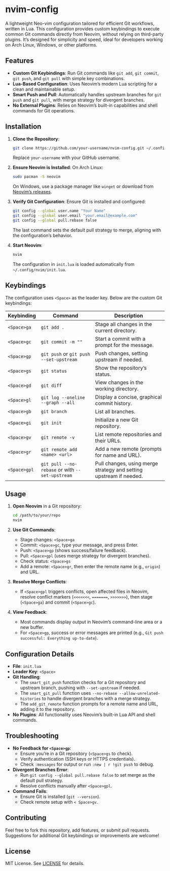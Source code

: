 # nvim-config

A lightweight Neo-vim configuration tailored for efficient Git workflows, written in Lua. This configuration provides custom keybindings to execute common Git commands directly from Neovim, without relying on third-party plugins. It’s designed for simplicity and speed, ideal for developers working on Arch Linux, Windows, or other platforms.

## Features

- **Custom Git Keybindings**: Run Git commands like `git add`, `git commit`, `git push`, and `git pull` with simple key combinations.
- **Lua-Based Configuration**: Uses Neovim’s modern Lua scripting for a clean and maintainable setup.
- **Smart Push and Pull**: Automatically handles upstream branches for `git push` and `git pull`, with merge strategy for divergent branches.
- **No External Plugins**: Relies on Neovim’s built-in capabilities and shell commands for Git operations.

## Installation

1. **Clone the Repository**:
   ```bash
   git clone https://github.com/your-username/nvim-config.git ~/.config/nvim
   ```
   Replace `your-username` with your GitHub username.

2. **Ensure Neovim is Installed**:
   On Arch Linux:
   ```bash
   sudo pacman -S neovim
   ```
   On Windows, use a package manager like `winget` or download from [Neovim’s releases](https://github.com/neovim/neovim/releases).

3. **Verify Git Configuration**:
   Ensure Git is installed and configured:
   ```bash
   git config --global user.name "Your Name"
   git config --global user.email "your.email@example.com"
   git config --global pull.rebase false
   ```
   The last command sets the default pull strategy to merge, aligning with the configuration’s behavior.

4. **Start Neovim**:
   ```bash
   nvim
   ```
   The configuration in `init.lua` is loaded automatically from `~/.config/nvim/init.lua`.

## Keybindings

The configuration uses `<Space>` as the leader key. Below are the custom Git keybindings:

| Keybinding       | Command                                    | Description                                      |
|------------------|--------------------------------------------|--------------------------------------------------|
| `<Space>ga`      | `git add .`                                | Stage all changes in the current directory.      |
| `<Space>gc`      | `git commit -m ""`                         | Start a commit with a prompt for the message.    |
| `<Space>gp`      | `git push` or `git push --set-upstream`    | Push changes, setting upstream if needed.        |
| `<Space>gs`      | `git status`                               | Show the repository’s status.                    |
| `<Space>gd`      | `git diff`                                 | View changes in the working directory.           |
| `<Space>gl`      | `git log --oneline --graph --all`          | Display a concise, graphical commit history.     |
| `<Space>gb`      | `git branch`                               | List all branches.                               |
| `<Space>gi`      | `git init`                                 | Initialize a new Git repository.                 |
| `<Space>gv`      | `git remote -v`                            | List remote repositories and their URLs.         |
| `<Space>gr`      | `git remote add <name> <url>`              | Add a new remote (prompts for name and URL).     |
| `<Space>gpl`     | `git pull --no-rebase` or with `--set-upstream` | Pull changes, using merge strategy and setting upstream if needed. |

## Usage

1. **Open Neovim** in a Git repository:
   ```bash
   cd /path/to/your/repo
   nvim
   ```

2. **Use Git Commands**:
   - Stage changes: `<Space>ga`
   - Commit: `<Space>gc`, type your message, and press Enter.
   - Push: `<Space>gp` (shows success/failure feedback).
   - Pull: `<Space>gpl` (uses merge strategy for divergent branches).
   - Check status: `<Space>gs`
   - Add a remote: `<Space>gr`, then enter the remote name (e.g., `origin`) and URL.

3. **Resolve Merge Conflicts**:
   - If `<Space>gpl` triggers conflicts, open affected files in Neovim, resolve conflict markers (`<<<<<<<`, `=======`, `>>>>>>>`), then stage (`<Space>ga`) and commit (`<Space>gc`).

4. **View Feedback**:
   - Most commands display output in Neovim’s command-line area or a new buffer.
   - For `<Space>gp`, success or error messages are printed (e.g., `Git push successful: Everything up-to-date`).

## Configuration Details

- **File**: `init.lua`
- **Leader Key**: `<Space>`
- **Git Handling**:
  - The `smart_git_push` function checks for a Git repository and upstream branch, pushing with `--set-upstream` if needed.
  - The `smart_git_pull` function uses `--no-rebase --allow-unrelated-histories` to handle divergent branches with a merge strategy.
  - The `add_git_remote` function prompts for a remote name and URL, adding it to the repository.
- **No Plugins**: All functionality uses Neovim’s built-in Lua API and shell commands.

## Troubleshooting

- **No Feedback for `<Space>gp`**:
  - Ensure you’re in a Git repository (`<Space>gs` to check).
  - Verify authentication (SSH keys or HTTPS credentials).
  - Check `:messages` for output or run `:new | r !git push` to debug.
- **Divergent Branches Error**:
  - Run `git config --global pull.rebase false` to set merge as the default pull strategy.
  - Resolve conflicts manually after `<Space>gpl`.
- **Command Fails**:
  - Ensure Git is installed (`git --version`).
  - Check remote setup with `<
Space>gv`.

## Contributing

Feel free to fork this repository, add features, or submit pull requests. Suggestions for additional Git keybindings or improvements are welcome!

## License

MIT License. See [LICENSE](LICENSE) for details.
